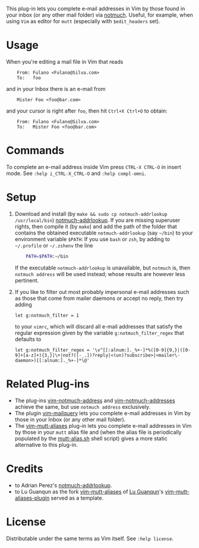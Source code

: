 This plug-in lets you complete e-mail addresses in Vim by those found in your inbox (or any other mail folder) via [notmuch](https://notmuchmail.org).
Useful, for example, when using `Vim` as editor for `mutt` (especially with `$edit_headers` set).

# Usage

When you're editing a mail file in Vim that reads
```mail
    From: Fulano <Fulano@Silva.com>
    To:   foo
```
and in your Inbox there is an e-mail from
```mail
    Mister Foo <foo@bar.com>
```
and your cursor is right after `foo`, then hit `Ctrl+X Ctrl+O` to obtain:
```mail
    From: Fulano <Fulano@Silva.com>
    To:   Mister Foo <foo@bar.com>
```

# Commands

To complete an e-mail address inside Vim press `CTRL-X CTRL-O` in insert
mode. See `:help i_CTRL-X_CTRL-O` and `:help compl-omni`.

# Setup

1. Download and install (by `make && sudo cp notmuch-addrlookup /usr/local/bin`) [notmuch-addrlookup](https://github.com/aperezdc/notmuch-addrlookup-c).
    If you are missing superuser rights, then compile it (by `make`) and add the path of the folder that contains the obtained executable `notmuch-addrlookup` (say `~/bin`) to your environment variable `$PATH`:
    If you use `bash` or `zsh`, by adding to `~/.profile` or `~/.zshenv` the line

    ```sh
        PATH=$PATH:~/bin
    ```

   If the executable `notmuch-addrlookup` is unavailable, but `notmuch` is, then `notmuch address` will be used instead;
   whose results are however less pertinent.
    
2. If you like to filter out most probably impersonal e-mail addresses such as those that come from mailer daemons or accept no reply, then try adding

    ```vim
    let g:notmuch_filter = 1
    ```

    to your `vimrc`, which will discard all e-mail addresses that satisfy the regular expression given by the variable `g:notmuch_filter_regex` that defaults to

    ```vim
    let g:notmuch_filter_regex = '\v^[[:alnum:]._%+-]*%([0-9]{9,}|([0-9]+[a-z]+){3,}|\+|not?([-_.])?reply|<(un)?subscribe>|<mailer\-daemon>)[[:alnum:]._%+-]*\@'
    ```

# Related Plug-ins

- The plug-ins [vim-notmuch-address](https://github.com/adborden/vim-notmuch-address) and [vim-notmuch-addresses](https://github.com/mikejsavage/vim-notmuch-addresses) achieve the same, but use `notmuch address` exclusively.
- The plugin [vim-mailquery](https://github.com/Konfekt/vim-mailquery) lets you complete e-mail addresses in Vim by those in your Inbox (or any other mail folder).
- The [vim-mutt-aliases](https://github.com/Konfekt/vim-mutt-aliases) plug-in lets you complete e-mail addresses in Vim by those in your `mutt` alias file and (when the alias file is periodically populated by the [mutt-alias.sh](https://github.com/Konfekt/mutt-alias.sh) shell script) gives a more static alternative to this plug-in.

# Credits

- to Adrian Perez's [notmuch-addrlookup](https://github.com/aperezdc/notmuch-addrlookup-c).
- to Lu Guanqun as the fork [vim-mutt-aliases](https://github.com/Konfekt/vim-mutt-aliases) of [Lu Guanqun](mailto:guanqun.lu@gmail.com)'s [vim-mutt-aliases-plugin](https://github.com/guanqun/vim-mutt-aliases-plugin/tree/063a7bdd0d852a118253278721f74a053776135d) served as a template.

# License

Distributable under the same terms as Vim itself.  See `:help license`.


